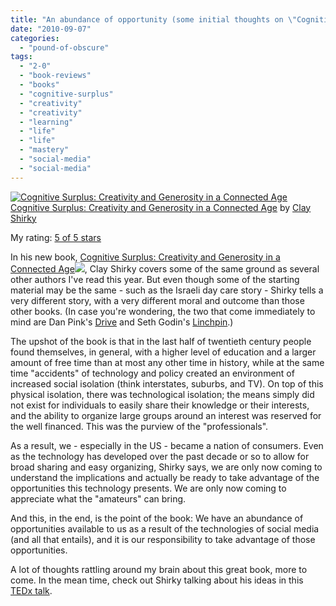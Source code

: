 ```yaml
---
title: "An abundance of opportunity (some initial thoughts on \"Cognitive Surplus\")"
date: "2010-09-07"
categories: 
  - "pound-of-obscure"
tags: 
  - "2-0"
  - "book-reviews"
  - "books"
  - "cognitive-surplus"
  - "creativity"
  - "creativity"
  - "learning"
  - "life"
  - "life"
  - "mastery"
  - "social-media"
  - "social-media"
---
```


[![Cognitive Surplus: Creativity and Generosity in a Connected Age](images/7614793.jpg)](http://www.goodreads.com/book/show/7614793-cognitive-surplus)[Cognitive Surplus: Creativity and Generosity in a Connected Age](http://www.goodreads.com/book/show/7614793-cognitive-surplus) by [Clay Shirky](http://www.goodreads.com/author/show/442126.Clay_Shirky)

My rating: [5 of 5 stars](http://www.goodreads.com/review/show/116474156)

In his new book, [Cognitive Surplus: Creativity and Generosity in a Connected Age](http://www.amazon.com/gp/product/1594202532?ie=UTF8&tag=gbrettmiller-20&linkCode=as2&camp=1789&creative=9325&creativeASIN=1594202532)![](http://www.assoc-amazon.com/e/ir?t=gbrettmiller-20&l=as2&o=1&a=1594202532), Clay Shirky covers some of the same ground as several other authors I've read this year. But even though some of the starting material may be the same - such as the Israeli day care story - Shirky tells a very different story, with a very different moral and outcome than those other books. (In case you're wondering, the two that come immediately to mind are Dan Pink's [Drive](http://blog.gbrettmiller.com/my-full-review-of-dan-pinks-drive/) and Seth Godin's [Linchpin](http://blog.gbrettmiller.com/seth-godin-wants-you-to-become-a-linchpin/).)

The upshot of the book is that in the last half of twentieth century people found themselves, in general, with a higher level of education and a larger amount of free time than at most any other time in history, while at the same time "accidents" of technology and policy created an environment of increased social isolation (think interstates, suburbs, and TV). On top of this physical isolation, there was technological isolation; the means simply did not exist for individuals to easily share their knowledge or their interests, and the ability to organize large groups around an interest was reserved for the well financed. This was the purview of the "professionals".

As a result, we - especially in the US - became a nation of consumers. Even as the technology has developed over the past decade or so to allow for broad sharing and easy organizing, Shirky says, we are only now coming to understand the implications and actually be ready to take advantage of the opportunities this technology presents. We are only now coming to appreciate what the "amateurs" can bring.

And this, in the end, is the point of the book: We have an abundance of opportunities available to us as a result of the technologies of social media (and all that entails), and it is our responsibility to take advantage of those opportunities.

A lot of thoughts rattling around my brain about this great book, more to come. In the mean time, check out Shirky talking about his ideas in this [TEDx talk](http://blog.gbrettmiller.com/the-collaborative-nature-of-true-competition/).
